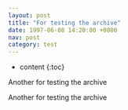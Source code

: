```yaml
---
layout: post
title: "For testing the archive"
date: 1997-06-08 14:20:00 +0800
nav: post
category: test
---
```


* content
{:toc}

<p>Another for testing the archive</p>
<!-- more -->
<p>Another for testing the archive</p>

